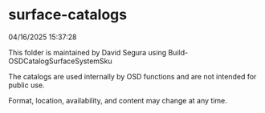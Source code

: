 ﻿# surface-catalogs

04/16/2025 15:37:28

This folder is maintained by David Segura using Build-OSDCatalogSurfaceSystemSku

The catalogs are used internally by OSD functions and are not intended for public use.

Format, location, availability, and content may change at any time.

